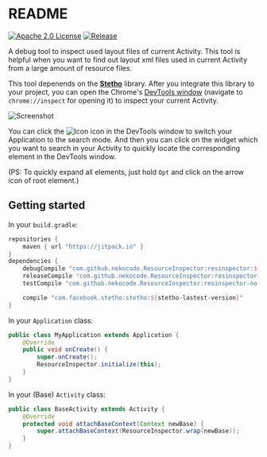 # README
[![Apache 2.0 License](https://img.shields.io/badge/license-Apache%202.0-blue.svg?style=flat)](http://www.apache.org/licenses/LICENSE-2.0.html) [![Release](https://jitpack.io/v/nekocode/ResourceInspector.svg)](https://jitpack.io/#nekocode/ResourceInspector)

A debug tool to inspect used layout files of current Activity. This tool is helpful when you want to find out layout xml files used in current Activity from a large amount of resource files.

This tool depenends on the **[Stetho](http://facebook.github.io/stetho/)** library. After you integrate this library to your project, you can open the Chrome's [DevTools window](https://developer.chrome.com/devtools#devtools-window) (navigate to `chrome://inspect` for opening it) to inspect your current Activity.

![Screenshot](img/screenshot.png)

You can click the ![Icon](img/icon.png) icon in the DevTools window to switch your Application to the search mode. And then you can click on the widget which you want to search in your Activity to quickly locate the corresponding element in the DevTools window.

(PS: To quickly expand all elements, just hold `Opt` and click on the arrow icon of root element.)

## Getting started

In your `build.gradle`:

```gradle
repositories {
    maven { url "https://jitpack.io" }
}
dependencies {
    debugCompile "com.github.nekocode.ResourceInspector:resinspector:${lastest-version}"
    releaseCompile "com.github.nekocode.ResourceInspector:resinspector-no-op:${lastest-version}"
    testCompile "com.github.nekocode.ResourceInspector:resinspector-no-op:${lastest-version}"

    compile "com.facebook.stetho:stetho:${stetho-lastest-version}"
}
```

In your `Application` class:

```java
public class MyApplication extends Application {
    @Override
    public void onCreate() {
        super.onCreate();
        ResourceInspector.initialize(this);
    }
}
```

In your (Base) `Activity` class:

```java
public class BaseActivity extends Activity {
    @Override
    protected void attachBaseContext(Context newBase) {
        super.attachBaseContext(ResourceInspector.wrap(newBase));
    }
}
```
